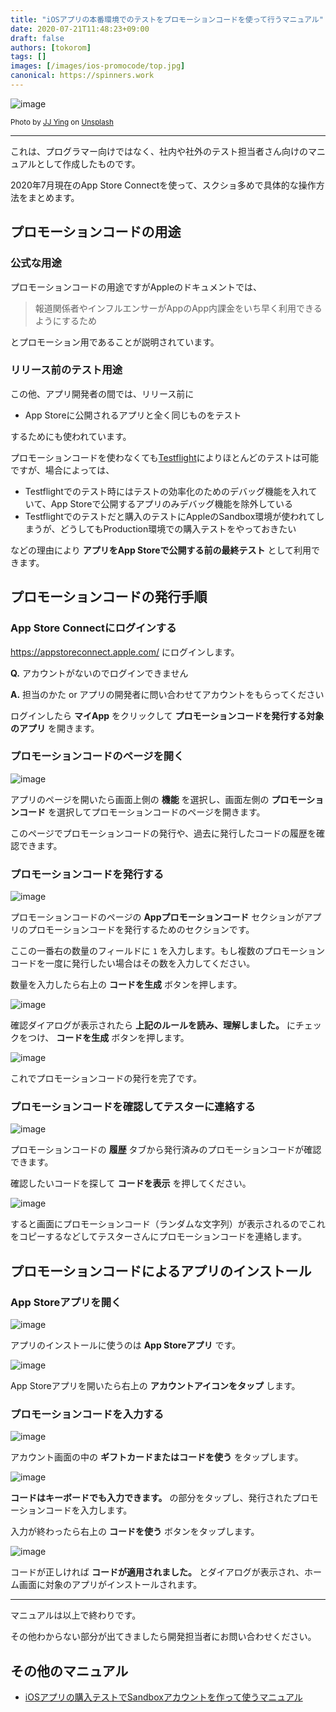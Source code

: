 ```yaml
---
title: "iOSアプリの本番環境でのテストをプロモーションコードを使って行うマニュアル"
date: 2020-07-21T11:48:23+09:00
draft: false
authors: [tokorom]
tags: []
images: [/images/ios-promocode/top.jpg]
canonical: https://spinners.work
---
```


![image](/images/ios-promocode/top.jpg)

<small>Photo by <a href="https://unsplash.com/@jjying?utm_source=unsplash&amp;utm_medium=referral&amp;utm_content=creditCopyText">JJ Ying</a> on <a href="https://unsplash.com/s/photos/promotion?utm_source=unsplash&amp;utm_medium=referral&amp;utm_content=creditCopyText">Unsplash</a></small>

-----

これは、プログラマー向けではなく、社内や社外のテスト担当者さん向けのマニュアルとして作成したものです。

2020年7月現在のApp Store Connectを使って、スクショ多めで具体的な操作方法をまとめます。

## プロモーションコードの用途

### 公式な用途

プロモーションコードの用途ですがAppleのドキュメントでは、

> 報道関係者やインフルエンサーがAppのApp内課金をいち早く利用できるようにするため

とプロモーション用であることが説明されています。

### リリース前のテスト用途

この他、アプリ開発者の間では、リリース前に

- App Storeに公開されるアプリと全く同じものをテスト

するためにも使われています。

プロモーションコードを使わなくても[Testflight](https://developer.apple.com/jp/testflight/)によりほとんどのテストは可能ですが、場合によっては、

- Testflightでのテスト時にはテストの効率化のためのデバッグ機能を入れていて、App Storeで公開するアプリのみデバッグ機能を除外している
- Testflightでのテストだと購入のテストにAppleのSandbox環境が使われてしまうが、どうしてもProduction環境での購入テストをやっておきたい

などの理由により **アプリをApp Storeで公開する前の最終テスト** として利用できます。

## プロモーションコードの発行手順


### App Store Connectにログインする

https://appstoreconnect.apple.com/ にログインします。

<div class='alert alert-info'>
<p><b>Q.</b> アカウントがないのでログインできません</p>
<p><b>A.</b> 担当のかた or アプリの開発者に問い合わせてアカウントをもらってください</p>
</div>

ログインしたら **マイApp** をクリックして **プロモーションコードを発行する対象のアプリ** を開きます。

### プロモーションコードのページを開く

![image](/images/ios-promocode/step1.png)

アプリのページを開いたら画面上側の **機能** を選択し、画面左側の **プロモーションコード** を選択してプロモーションコードのページを開きます。

このページでプロモーションコードの発行や、過去に発行したコードの履歴を確認できます。

### プロモーションコードを発行する

![image](/images/ios-promocode/step2.png)

プロモーションコードのページの **Appプロモーションコード** セクションがアプリのプロモーションコードを発行するためのセクションです。

ここの一番右の数量のフィールドに `1` を入力します。もし複数のプロモーションコードを一度に発行したい場合はその数を入力してください。

数量を入力したら右上の **コードを生成** ボタンを押します。

![image](/images/ios-promocode/step3.png)

確認ダイアログが表示されたら **上記のルールを読み、理解しました。** にチェックをつけ、 **コードを生成** ボタンを押します。

![image](/images/ios-promocode/step4.png)

これでプロモーションコードの発行を完了です。

### プロモーションコードを確認してテスターに連絡する

![image](/images/ios-promocode/step5.png)

プロモーションコードの **履歴** タブから発行済みのプロモーションコードが確認できます。

確認したいコードを探して **コードを表示** を押してください。

![image](/images/ios-promocode/step6.png)

すると画面にプロモーションコード（ランダムな文字列）が表示されるのでこれをコピーするなどしてテスターさんにプロモーションコードを連絡します。

## プロモーションコードによるアプリのインストール

### App Storeアプリを開く

![image](/images/ios-promocode/appstore.png)

アプリのインストールに使うのは **App Storeアプリ** です。

![image](/images/ios-promocode/account.png)

App Storeアプリを開いたら右上の **アカウントアイコンをタップ** します。

### プロモーションコードを入力する

![image](/images/ios-promocode/usecode.png)

アカウント画面の中の **ギフトカードまたはコードを使う** をタップします。

![image](/images/ios-promocode/input.png)

**コードはキーボードでも入力できます。** の部分をタップし、発行されたプロモーションコードを入力します。

入力が終わったら右上の **コードを使う** ボタンをタップします。

![image](/images/ios-promocode/success.png)

コードが正しければ **コードが適用されました。** とダイアログが表示され、ホーム画面に対象のアプリがインストールされます。

-----

マニュアルは以上で終わりです。

その他わからない部分が出てきましたら開発担当者にお問い合わせください。

## その他のマニュアル

- [iOSアプリの購入テストでSandboxアカウントを作って使うマニュアル](/posts/ios-sandbox/)
